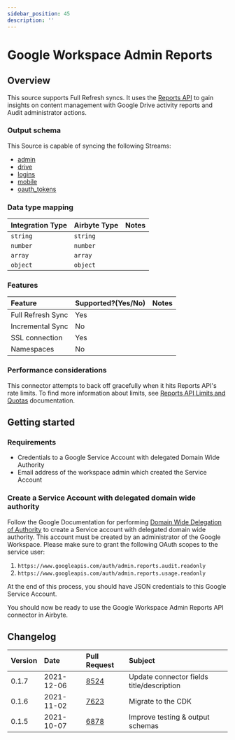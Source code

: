 ```yaml
---
sidebar_position: 45
description: ''
---
```


# Google Workspace Admin Reports

## Overview

This source supports Full Refresh syncs. It uses the [Reports API](https://developers.google.com/admin-sdk/reports/v1/get-start/getting-started) to gain insights on content management with Google Drive activity reports and Audit administrator actions.

### Output schema

This Source is capable of syncing the following Streams:

* [admin](https://developers.google.com/admin-sdk/reports/v1/guides/manage-audit-admin)
* [drive](https://developers.google.com/admin-sdk/reports/v1/guides/manage-audit-drive)
* [logins](https://developers.google.com/admin-sdk/reports/v1/guides/manage-audit-login)
* [mobile](https://developers.google.com/admin-sdk/reports/v1/guides/manage-audit-mobile)
* [oauth\_tokens](https://developers.google.com/admin-sdk/reports/v1/guides/manage-audit-tokens)

### Data type mapping

| Integration Type | Airbyte Type | Notes |
| :--- | :--- | :--- |
| `string` | `string` |  |
| `number` | `number` |  |
| `array` | `array` |  |
| `object` | `object` |  |

### Features

| Feature | Supported?\(Yes/No\) | Notes |
| :--- | :--- | :--- |
| Full Refresh Sync | Yes |  |
| Incremental Sync | No |  |
| SSL connection | Yes |  |
| Namespaces | No |  |

### Performance considerations

This connector attempts to back off gracefully when it hits Reports API's rate limits. To find more information about limits, see [Reports API Limits and Quotas](https://developers.google.com/admin-sdk/reports/v1/limits) documentation.

## Getting started

### Requirements

* Credentials to a Google Service Account with delegated Domain Wide Authority
* Email address of the workspace admin which created the Service Account

### Create a Service Account with delegated domain wide authority

Follow the Google Documentation for performing [Domain Wide Delegation of Authority](https://developers.google.com/admin-sdk/reports/v1/guides/delegation) to create a Service account with delegated domain wide authority. This account must be created by an administrator of the Google Workspace. Please make sure to grant the following OAuth scopes to the service user:

1. `https://www.googleapis.com/auth/admin.reports.audit.readonly`
2. `https://www.googleapis.com/auth/admin.reports.usage.readonly`

At the end of this process, you should have JSON credentials to this Google Service Account.

You should now be ready to use the Google Workspace Admin Reports API connector in Airbyte.

## Changelog

| Version | Date       | Pull Request | Subject |
| :------ | :--------  | :-----       | :------ |
| 0.1.7  | 2021-12-06 | [8524](https://github.com/airbytehq/airbyte/pull/8524) | Update connector fields title/description         |
| 0.1.6  | 2021-11-02 | [7623](https://github.com/airbytehq/airbyte/pull/7623) | Migrate to the CDK |
| 0.1.5  | 2021-10-07 | [6878](https://github.com/airbytehq/airbyte/pull/6878) | Improve testing & output schemas |
